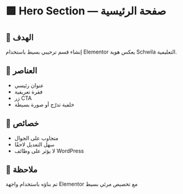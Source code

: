# 🟦 Hero Section — صفحة الرئيسية

## 🎯 الهدف
إنشاء قسم ترحيبي بسيط باستخدام Elementor يعكس هوية Schwila التعليمية.

## 🧱 العناصر
- عنوان رئيسي
- فقرة تعريفية
- زر CTA
- خلفية تدرّج أو صورة بسيطة

## 📲 خصائص
- متجاوب على الجوال
- سهل التعديل لاحقًا
- لا يؤثر على وظائف WordPress

## 🔗 ملاحظة
تم بناؤه باستخدام واجهة Elementor مع تخصيص مرئي بسيط

